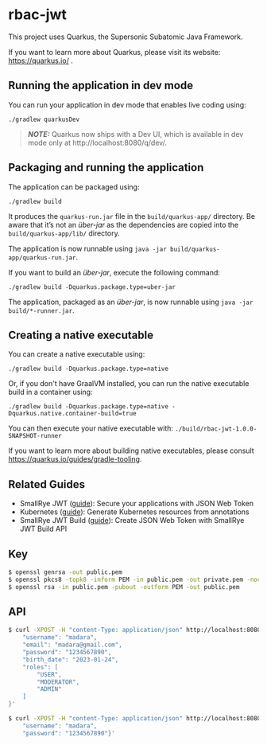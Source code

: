 # rbac-jwt

This project uses Quarkus, the Supersonic Subatomic Java Framework.

If you want to learn more about Quarkus, please visit its website: https://quarkus.io/ .

## Running the application in dev mode

You can run your application in dev mode that enables live coding using:
```shell script
./gradlew quarkusDev
```

> **_NOTE:_**  Quarkus now ships with a Dev UI, which is available in dev mode only at http://localhost:8080/q/dev/.

## Packaging and running the application

The application can be packaged using:
```shell script
./gradlew build
```
It produces the `quarkus-run.jar` file in the `build/quarkus-app/` directory.
Be aware that it’s not an _über-jar_ as the dependencies are copied into the `build/quarkus-app/lib/` directory.

The application is now runnable using `java -jar build/quarkus-app/quarkus-run.jar`.

If you want to build an _über-jar_, execute the following command:
```shell script
./gradlew build -Dquarkus.package.type=uber-jar
```

The application, packaged as an _über-jar_, is now runnable using `java -jar build/*-runner.jar`.

## Creating a native executable

You can create a native executable using: 
```shell script
./gradlew build -Dquarkus.package.type=native
```

Or, if you don't have GraalVM installed, you can run the native executable build in a container using: 
```shell script
./gradlew build -Dquarkus.package.type=native -Dquarkus.native.container-build=true
```

You can then execute your native executable with: `./build/rbac-jwt-1.0.0-SNAPSHOT-runner`

If you want to learn more about building native executables, please consult https://quarkus.io/guides/gradle-tooling.

## Related Guides

- SmallRye JWT ([guide](https://quarkus.io/guides/security-jwt)): Secure your applications with JSON Web Token
- Kubernetes ([guide](https://quarkus.io/guides/kubernetes)): Generate Kubernetes resources from annotations
- SmallRye JWT Build ([guide](https://quarkus.io/guides/security-jwt-build)): Create JSON Web Token with SmallRye JWT Build API
## Key

```bash
$ openssl genrsa -out public.pem
$ openssl pkcs8 -topk8 -inform PEM -in public.pem -out private.pem -nocrypt
$ openssl rsa -in public.pem -pubout -outform PEM -out public.pem
```

## API

```bash
$ curl -XPOST -H "content-Type: application/json" http://localhost:8080/api/register -d '{
    "username": "madara",
    "email": "madara@gmail.com",
    "password": "1234567890", 
    "birth_date": "2023-01-24",
    "roles": [
        "USER",
        "MODERATOR",
        "ADMIN"
    ]
}'
```


```bash
$ curl -XPOST -H "content-Type: application/json" http://localhost:8080/api/login -d '{
    "username": "madara",
    "password": "1234567890"}'
```